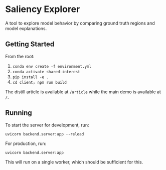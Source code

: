 # Saliency Explorer
A tool to explore model behavior by comparing ground truth regions and model explanations.

## Getting Started

From the root:

1. `conda env create -f environment.yml`
2. `conda activate shared-interest`
3. `pip install -e .`
2. `cd client; npm run build`

The distill article is available at `/article` while the main demo is available at `/`.

## Running
To start the server for development, run:

`uvicorn backend.server:app --reload`

For production, run:

`uvicorn backend.server:app`

This will run on a single worker, which should be sufficient for this.

